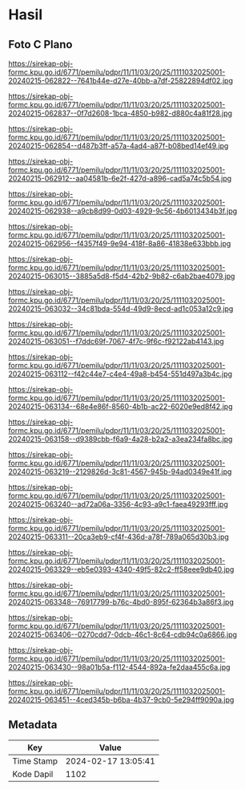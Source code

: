 # Hasil

## Foto C Plano

https://sirekap-obj-formc.kpu.go.id/6771/pemilu/pdpr/11/11/03/20/25/1111032025001-20240215-062822--7641b44e-d27e-40bb-a7df-25822894df02.jpg

https://sirekap-obj-formc.kpu.go.id/6771/pemilu/pdpr/11/11/03/20/25/1111032025001-20240215-062837--0f7d2608-1bca-4850-b982-d880c4a81f28.jpg

https://sirekap-obj-formc.kpu.go.id/6771/pemilu/pdpr/11/11/03/20/25/1111032025001-20240215-062854--d487b3ff-a57a-4ad4-a87f-b08bed14ef49.jpg

https://sirekap-obj-formc.kpu.go.id/6771/pemilu/pdpr/11/11/03/20/25/1111032025001-20240215-062912--aa04581b-6e2f-427d-a896-cad5a74c5b54.jpg

https://sirekap-obj-formc.kpu.go.id/6771/pemilu/pdpr/11/11/03/20/25/1111032025001-20240215-062938--a9cb8d99-0d03-4929-9c56-4b6013434b3f.jpg

https://sirekap-obj-formc.kpu.go.id/6771/pemilu/pdpr/11/11/03/20/25/1111032025001-20240215-062956--f4357f49-9e94-418f-8a86-41838e633bbb.jpg

https://sirekap-obj-formc.kpu.go.id/6771/pemilu/pdpr/11/11/03/20/25/1111032025001-20240215-063015--3885a5d8-f5d4-42b2-9b82-c6ab2bae4079.jpg

https://sirekap-obj-formc.kpu.go.id/6771/pemilu/pdpr/11/11/03/20/25/1111032025001-20240215-063032--34c81bda-554d-49d9-8ecd-ad1c053a12c9.jpg

https://sirekap-obj-formc.kpu.go.id/6771/pemilu/pdpr/11/11/03/20/25/1111032025001-20240215-063051--f7ddc69f-7067-4f7c-9f6c-f92122ab4143.jpg

https://sirekap-obj-formc.kpu.go.id/6771/pemilu/pdpr/11/11/03/20/25/1111032025001-20240215-063112--f42c44e7-c4e4-49a8-b454-551d497a3b4c.jpg

https://sirekap-obj-formc.kpu.go.id/6771/pemilu/pdpr/11/11/03/20/25/1111032025001-20240215-063134--68e4e86f-8560-4b1b-ac22-6020e9ed8f42.jpg

https://sirekap-obj-formc.kpu.go.id/6771/pemilu/pdpr/11/11/03/20/25/1111032025001-20240215-063158--d9389cbb-f6a9-4a28-b2a2-a3ea234fa8bc.jpg

https://sirekap-obj-formc.kpu.go.id/6771/pemilu/pdpr/11/11/03/20/25/1111032025001-20240215-063219--2129826d-3c81-4567-945b-94ad0349e41f.jpg

https://sirekap-obj-formc.kpu.go.id/6771/pemilu/pdpr/11/11/03/20/25/1111032025001-20240215-063240--ad72a06a-3356-4c93-a9c1-faea49293fff.jpg

https://sirekap-obj-formc.kpu.go.id/6771/pemilu/pdpr/11/11/03/20/25/1111032025001-20240215-063311--20ca3eb9-cf4f-436d-a78f-789a065d30b3.jpg

https://sirekap-obj-formc.kpu.go.id/6771/pemilu/pdpr/11/11/03/20/25/1111032025001-20240215-063329--eb5e0393-4340-49f5-82c2-ff58eee9db40.jpg

https://sirekap-obj-formc.kpu.go.id/6771/pemilu/pdpr/11/11/03/20/25/1111032025001-20240215-063348--76917799-b76c-4bd0-895f-62364b3a86f3.jpg

https://sirekap-obj-formc.kpu.go.id/6771/pemilu/pdpr/11/11/03/20/25/1111032025001-20240215-063406--0270cdd7-0dcb-46c1-8c64-cdb94c0a6866.jpg

https://sirekap-obj-formc.kpu.go.id/6771/pemilu/pdpr/11/11/03/20/25/1111032025001-20240215-063430--98a01b5a-f112-4544-892a-fe2daa455c6a.jpg

https://sirekap-obj-formc.kpu.go.id/6771/pemilu/pdpr/11/11/03/20/25/1111032025001-20240215-063451--4ced345b-b6ba-4b37-9cb0-5e294ff9090a.jpg


## Metadata

| Key        | Value               |
| ---------- | ------------------- |
| Time Stamp | 2024-02-17 13:05:41 |
| Kode Dapil | 1102                |



